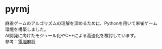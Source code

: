# pyrmj

麻雀ゲームのアルゴリズムの理解を深めるために、Pythonを用いて麻雀ゲーム環境を構築しました。  
AI開発に向けたモジュール化やC++による高速化を検討しています。  
参考：[電脳麻将](https://github.com/kobalab/Majiang)
